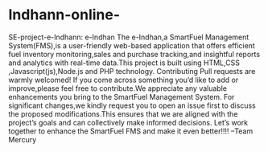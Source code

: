 # Indhann-online-
SE-project-e-Indhann:
e-Indhan The e-Indhan,a SmartFuel Management System(FMS),is a user-friendly web-based application that offers efficient fuel inventory monitoring,sales and purchase tracking,and insightful reports and analytics with real-time data.This project is built using HTML,CSS ,Javascript(js),Node.js and PHP technology. Contributing Pull requests are warmly welcomed! If you come across something you’d like to add or improve,please feel free to contribute.We appreciate any valuable enhancements you bring to the SmartFuel Management System. For significant changes,we kindly request you to open an issue first to discuss the proposed modifications.This ensures that we are aligned with the project’s goals and can collectively make informed decisions. Let’s work together to enhance the SmartFuel FMS and make it even better!!!! –Team Mercury
